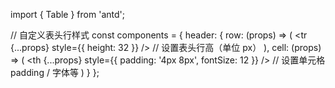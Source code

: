 import { Table } from 'antd';

// 自定义表头行样式
const components = {
  header: {
    row: (props) => (
      <tr {...props} style={{ height: 32 }} /> // 设置表头行高（单位 px）
    ),
    cell: (props) => (
      <th {...props} style={{ padding: '4px 8px', fontSize: 12 }} /> // 设置单元格 padding / 字体等
    )
  }
};

<Table
  columns={columns}
  dataSource={data}
  components={components}
/>
